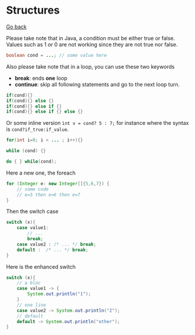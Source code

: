 # Structures

[Go back](..)

Please take note that in Java, a condition must be either
true or false. Values such as 1 or 0 are not working since
they are not true nor false.

```java
boolean cond = ...; // some value here
```

Also please take note that in a loop, you can use these two
keywords

* **break**: ends **one** loop
* **continue**: skip all following statements and go to the next
loop turn.

<div class="sr"></div>

```java
if(cond){}
if(cond){} else {}
if(cond){} else if {}
if(cond){} else if {} else {}
```

Or some inline version ``ìnt v = cond? 5 : 7;`` for instance
where the syntax is ``cond?if_true:if_value``.

<div class="sl"></div>

```java
for(int i=0; i < ... ; i++){}
```

<div class="sr"></div>

```java
while (cond) {}
```

<div class="sl"></div>

```java
do { } while(cond);
```

<div class="sr"></div>

Here a new one, the foreach

```java
for (Integer e: new Integer[]{5,6,7}) {
    // some code
    // e=5 then e=6 then e=7
}
```

<div class="sl"></div>

Then the switch case

```java
switch (x){
    case value1:
        // ...
        break;
    case value2 : /* ... */ break;
    default :  /* ... */ break;
}
```

Here is the enhanced switch

```java
switch (x){
    // a bloc
    case value1 -> {
        System.out.println("1");
    }
    // one line
    case value2 -> System.out.println("2");
    // default
    default -> System.out.println("other");
}
```